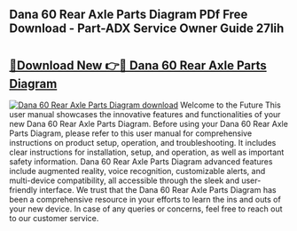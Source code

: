 ## Dana 60 Rear Axle Parts Diagram PDf Free Download - Part-ADX Service Owner Guide 27Iih

# <h2><a href="http://dfro51m.blite.top/?on=Dana+60+Rear+Axle+Parts+Diagram">🔗Download New 👉🔴 Dana 60 Rear Axle Parts Diagram</a></h2>

[![Dana 60 Rear Axle Parts Diagram download](https://i.imgur.com/lujVjoI.png)](http://dfro51m.blite.top/?on=Dana+60+Rear+Axle+Parts+Diagram)
Welcome to the Future This user manual showcases the innovative features and functionalities of your new Dana 60 Rear Axle Parts Diagram. Before using your Dana 60 Rear Axle Parts Diagram, please refer to this user manual for comprehensive instructions on product setup, operation, and troubleshooting. It includes clear instructions for installation, setup, and operation, as well as important safety information. Dana 60 Rear Axle Parts Diagram advanced features include augmented reality, voice recognition, customizable alerts, and multi-device compatibility, all accessible through the sleek and user-friendly interface. We trust that the Dana 60 Rear Axle Parts Diagram has been a comprehensive resource in your efforts to learn the ins and outs of your new device. In case of any queries or concerns, feel free to reach out to our customer service.
